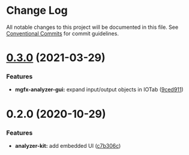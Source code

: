 # Change Log

All notable changes to this project will be documented in this file.
See [Conventional Commits](https://conventionalcommits.org) for commit guidelines.

# [0.3.0](https://github.com/ai-labs-team/mgFx/compare/@mgfx/analyzer-gui-common@0.2.0...@mgfx/analyzer-gui-common@0.3.0) (2021-03-29)


### Features

* **mgfx-analyzer-gui:** expand input/output objects in IOTab ([9ced911](https://github.com/ai-labs-team/mgFx/commit/9ced911))





# 0.2.0 (2020-10-29)


### Features

* **analyzer-kit:** add embedded UI ([c7b306c](https://github.com/ai-labs-team/mgFx/commit/c7b306c))
